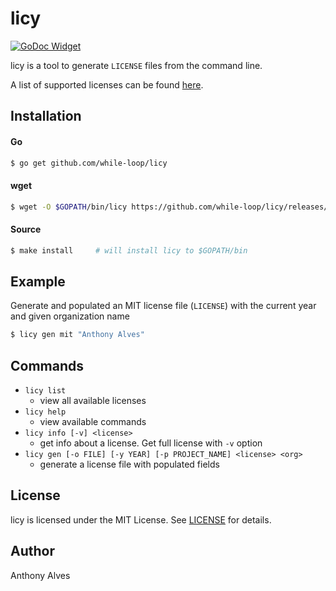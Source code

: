 licy
====

[![GoDoc Widget]][GoDoc]

licy is a tool to generate `LICENSE` files from the command line.

A list of supported licenses can be found [here](https://github.com/github/choosealicense.com/tree/gh-pages/_licenses).

Installation
------------

#### Go
```bash
$ go get github.com/while-loop/licy
```

#### wget
```bash
$ wget -O $GOPATH/bin/licy https://github.com/while-loop/licy/releases/download/v0.0.2/licy-GOOS-GOARCH && chmod +x $GOPATH/bin/licy
```

#### Source
```bash
$ make install     # will install licy to $GOPATH/bin
```

Example
-------

Generate and populated an MIT license file (`LICENSE`) with the current year and
given organization name

```bash
$ licy gen mit "Anthony Alves"
```

Commands
--------

- `licy list`
    - view all available licenses
- `licy help`
    - view available commands
- `licy info [-v] <license>`
    - get info about a license. Get full license with `-v` option
- `licy gen [-o FILE] [-y YEAR] [-p PROJECT_NAME] <license> <org>`
    - generate a license file with populated fields

License
-------
licy is licensed under the MIT License.
See [LICENSE](LICENSE) for details.

Author
------

Anthony Alves

[GoDoc]: https://godoc.org/github.com/while-loop/licy
[GoDoc Widget]: https://img.shields.io/badge/godoc-reference-blue.svg?style=flat-square